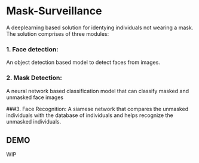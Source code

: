 # Mask-Surveillance

A deeplearning based solution for identying individuals not wearing a mask. The solution comprises of three modules:

### 1. Face detection:
An object detection based model to detect faces from images.

### 2. Mask Detection:
A neural network based classification model that can classify masked and unmasked face images

###3. Face Recognition:
A siamese network that compares the unmasked individuals with the database of individuals and helps recognize the unmasked individuals.


## DEMO
WIP
